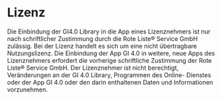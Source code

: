 # Lizenz

Die Einbindung der GI4.0 Library in die App eines Lizenznehmers ist nur nach schriftlicher Zustimmung durch die Rote Liste® Service GmbH zulässig. Bei der Lizenz handelt es sich um eine nicht übertragbare Nutzungslizenz. Die Einbindung der App GI 4.0 in weitere, neue Apps des Lizenznehmers erfordert die vorherige schriftliche Zustimmung der Rote Liste® Service GmbH. Der Lizenznehmer ist nicht berechtigt, Veränderungen an der GI 4.0 Library, Programmen des Online- Dienstes oder der App GI 4.0 oder den darin enthaltenen Daten und Informationen vorzunehmen.

